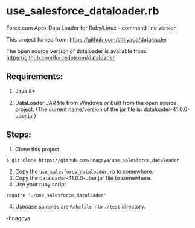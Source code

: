use_salesforce_dataloader.rb
==========

Force.com Apex Data Loader for Ruby/Linux - command line version

This project forked from: https://github.com/sthiyaga/dataloader

The open source version of dataloader is available from: https://github.com/forcedotcom/dataloader

## Requirements: 

1. Java 8+

2. DataLoader JAR file from Windows or built from the open source project. 
(The current name/version of the jar file is: dataloader-41.0.0-uber.jar)

## Steps: 

1. Clone this project 
  ```
  $ git clone https://github.com/hnagoya/use_salesforce_dataloader
  ```
2. Copy the `use_salesforce_dataloader.rb` to somewhere.
2. Copy the dataloader-41.0.0-uber.jar file to somewhere.
3. Use your ruby script
  ```
  require './use_salesforce_dataloader'
  ```
4. Usecase samples are `Rakefile` into `./test` directory.

-hnagoya

